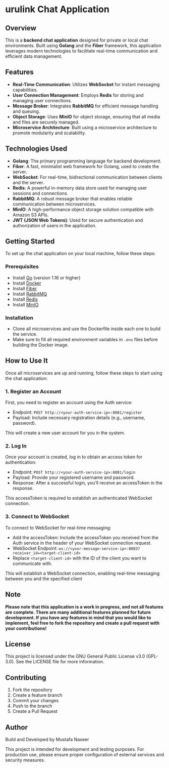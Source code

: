 # urulink Chat Application

## Overview

This is a **backend chat application** designed for private or local chat environments. Built using **Golang** and the **Fiber** framework, this application leverages modern technologies to facilitate real-time communication and efficient data management.

## Features

- **Real-Time Communication**: Utilizes **WebSocket** for instant messaging capabilities.
- **User Connection Management**: Employs **Redis** for storing and managing user connections.
- **Message Broker**: Integrates **RabbitMQ** for efficient message handling and queuing.
- **Object Storage**: Uses **MinIO** for object storage, ensuring that all media and files are securely managed.
- **Microservice Architecture**: Built using a microservice architecture to promote modularity and scalability.

## Technologies Used

- **Golang**: The primary programming language for backend development.
- **Fiber**: A fast, minimalist web framework for Golang, used to create the server.
- **WebSocket**: For real-time, bidirectional communication between clients and the server.
- **Redis**: A powerful in-memory data store used for managing user sessions and connections.
- **RabbitMQ**: A robust message broker that enables reliable communication between microservices.
- **MinIO**: A high-performance object storage solution compatible with Amazon S3 APIs.
- **JWT (JSON Web Tokens)**: Used for secure authentication and authorization of users in the application.

## Getting Started

To set up the chat application on your local machine, follow these steps:

### Prerequisites

- Install [Go](https://golang.org/dl/) (version 1.16 or higher)
- Install [Docker](https://www.docker.com/get-started)
- Install [Fiber](https://docs.gofiber.io)
- Install [RabbitMQ](https://www.rabbitmq.com/download.html)
- Install [Redis](https://redis.io/download)
- Install [MinIO](https://min.io/download)

### Installation

- Clone all microservices and use the Dockerfile inside each one to build the service.
- Make sure to fill all required environment variables in `.env` files before building the Docker image.


## How to Use It

Once all microservices are up and running, follow these steps to start using the chat application:

### 1. Register an Account
First, you need to register an account using the Auth service:
- Endpoint: ```POST http://<your-auth-service-ip>:8081/register```
- Payload: Include necessary registration details (e.g., username, password).

This will create a new user account for you in the system.

### 2. Log In
Once your account is created, log in to obtain an access token for authentication:
- Endpoint: ```POST http://<your-auth-service-ip>:8081/login```
- Payload: Provide your registered username and password.
- Response: After a successful login, you’ll receive an accessToken in the response.

This accessToken is required to establish an authenticated WebSocket connection.

### 3. Connect to WebSocket
To connect to WebSocket for real-time messaging:

- Add the accessToken: Include the accessToken you received from the Auth service in the header of your WebSocket connection request.
- WebSocket Endpoint: ```ws://<your-message-service-ip>:8083?receiver_id=<target-client-id>```
- Replace ```<target-client-id>``` with the ID of the client you want to communicate with.

This will establish a WebSocket connection, enabling real-time messaging between you and the specified client

## Note

**Please note that this application is a work in progress, and not all features are complete. There are many additional features planned for future development. If you have any features in mind that you would like to implement, feel free to fork the repository and create a pull request with your contributions!**

## License

This project is licensed under the GNU General Public License v3.0 (GPL-3.0). See the LICENSE file for more information.

## Contributing

1. Fork the repository
2. Create a feature branch
3. Commit your changes
4. Push to the branch
5. Create a Pull Request

## Author

Build and Developed by Mustafa Naseer

This project is intended for development and testing purposes. For production use, please ensure proper configuration of external services and security measures.
